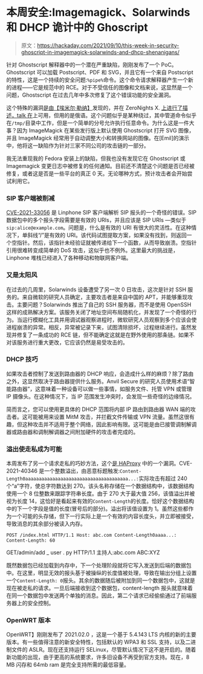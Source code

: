 # 本周安全:Imagemagick、Solarwinds 和 DHCP 诡计中的 Ghoscript

> 原文：<https://hackaday.com/2021/09/10/this-week-in-security-ghoscript-in-imagemagick-solarwinds-and-dhcp-shenanigans/>

针对 Ghostscript 解释器中的一个潜在严重缺陷，刚刚发布了一个 PoC。Ghostscript 可以加载 Postscript、PDF 和 SVG，并且它有一个来自 Postscript 的特性，这是一个持续的安全问题:`%pipe%`命令。这个命令请求解释器产生一个新的进程——它是规范中的 RCE。对于不受信任的图像和文档来说，这显然是一个问题，Ghostscript 在过去几年中多次修复了这个错误功能的安全漏洞。

这个特殊的漏洞[是由【埃米尔·勒纳】](https://twitter.com/emil_lerner/status/1430502815181463559)发现的，并在 ZeroNights X. [上进行了描述，talk 在](https://www.youtube.com/watch?v=BQVoHLfAc8A)上可用，但用的是俄语。这个问题似乎是某种绕过，其中管道命令似乎在`/tmp/`目录中工作，但是一个简单的分号允许执行任意命令。为什么这是一件大事？因为 ImageMagick 在某些发行版上默认使用 Ghostscript 打开 SVG 图像，并且 ImageMagick 经常用于自动调整大小和转换网站的图像。在[Emil]的演示中，他将这一缺陷作为针对三家不同公司的攻击链的一部分。

我无法重现我的 Fedora 安装上的缺陷，但我也没有发现它在 Ghostscript 或 Imagemagick 变更日志中被修复的任何通知。目前还不清楚这个问题是否已经被修复，或者这是否是一些平台的真正 0 天。无论哪种方式，预计攻击者会开始尝试利用它。

### SIP 客户端被削减

[CVE-2021-33056](https://claroty.com/2021/08/31/blog-research-crashing-sip-clients-with-a-single-slash/) 是 Linphone SIP 客户端解析 SIP 报头的一个奇怪的错误。SIP 数据包中的多个报头字段需要是有效的 URIs，并且应该是 SIP URIs —类似于`sip:alice@example.com`。问题是，什么是有效的 URI 有很大的灵活性。在这种情况下，单斜线“/”是有效的 URI。该代码试图提取方案，如果没有找到，则返回一个空指针。然后，该指针未经验证就被传递给下一个函数，从而导致崩溃。空指针引用很难转变成简单的 DoS 攻击，这似乎也不例外。这里最大的挑战是，Linphone 堆栈已经进入了各种移动和物联网客户端。

### 又是太阳风

在过去的几周里，Solarwinds 设备遭受了另一次 0 日攻击，这次是针对 SSH 服务的。来自微软的研究人员确定，主要攻击者是来自中国的 APT，并能够重现攻击。主要问题？Solarwinds 推出了自己的 SSH 服务器，而不是使用 OpenSSH 这样的成熟解决方案。该服务关闭了地址空间布局随机化，并发现了一个奇怪的行为。当运行模糊化工具并用调试器观察进程时，微软研究人员观察到多个应该会使进程崩溃的异常。相反，异常被记录下来，试图清除损坏，过程继续进行。虽然发现并修复了一条成功的 RCE 链，但不能确定这就是在野外使用的那条链。如果不对该服务进行重大更改，它应该仍然是易受攻击的。

### DHCP 技巧

如果攻击者控制了发送到路由器的 DHCP 响应，会造成什么样的麻烦？除了路由之外，这显然取决于路由器提供什么服务。Anvil Secure 的研究人员使用术语“智能路由器”，这意味着一种设备可以做一些事情，如服务文件、托管 VPN 或管理 IP 摄像头。在这种情况下，当 IP 范围发生冲突时，会发现一些奇怪的边缘情况。

简而言之，您可以使用更具体的 DHCP 范围将内部 IP 路由到路由器 WAN 端的攻击者。这可能被用来设置 MitM 攻击，并拦截文件传输或 VPN 流量。虽然这很有趣，但这种攻击并不适用于整个网络，因此影响有限。这可能是由已接管调制解调器或路由器和调制解调器之间附加硬件的攻击者完成的。

### 溢出使走私成为可能

本周发布了另一个请求走私的巧妙方法，这个[是 HAProxy](https://jfrog.com/blog/critical-vulnerability-in-haproxy-cve-2021-40346-integer-overflow-enables-http-smuggling/) 中的一个漏洞。CVE-2021-40346 是一个整数溢出，由恶意标题触发:`Content-Length0aaaaaaaaaaaaaaaaaaaaaaaaaaaaaaaaaaaaaa...:`实际攻击有超过 240 个“a”字符，使总字符数达到 270。该头名称存储在一个数据结构中，该数据结构使用一个 8 位整数来跟踪字符串长度。由于 270 大于最大值 256，该值溢出并被视为长度 14，这恰好是看起来有效的`Content-Length`的长度。恰好这个数据结构中的下一个字段是值的长度(冒号后的部分)。溢出将该值设置为 1。虽然这些都作为一个可能的头存储，但下一行实际上是一个有效的内容长度头，并立即被接受，导致消息的其余部分被读入内存。

`POST /index.html HTTP/1.1
Host: abc.com
Content-Length0aaaa...:
Content-Length: 60`

GET/admin/add _ user . py HTTP/1.1
主持人:abc.com
ABC:XYZ

既然数据包已经加载到内存中，下一个处理阶段就将它写入发送到后端的数据包中。在这里，明显无效的报头基于被操纵的长度值被处理，导致在输出分组上设置一个`Content-Length: 0`报头。其余的数据随后被附加到同一个数据包中，这就是现在被走私的请求。一旦后端接收到这个数据包，content-length 报头就意味着在同一个数据包中发送两个单独的消息。因此，第二个请求已经偷偷通过了前端服务器上的安全控制。

### OpenWRT 版本

OpenWRT】刚刚发布了 2021.02.0 ，这是一个基于 5.4.143 LTS 内核的新的主要版本。有一些值得注意的新安全特性，包括默认的 WPA3 和 SSL 支持，以及二进制文件的 ASLR。现在还支持运行 SELinux，尽管默认情况下这不是开启的。随着新功能的出现，由于更高的系统要求，许多旧设备不再受到官方支持。现在，8 MB 闪存和 64mb ram 是完全支持所需的最低容量。